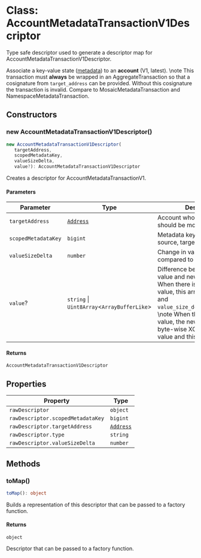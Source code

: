 # Class: AccountMetadataTransactionV1Descriptor

Type safe descriptor used to generate a descriptor map for AccountMetadataTransactionV1Descriptor.

Associate a key-value state ([metadata](/concepts/metadata.html)) to an **account** (V1, latest).
\note This transaction must **always** be wrapped in an AggregateTransaction so that a cosignature from `target_address` can be provided. Without this cosignature the transaction is invalid.
Compare to MosaicMetadataTransaction and NamespaceMetadataTransaction.

## Constructors

### new AccountMetadataTransactionV1Descriptor()

```ts
new AccountMetadataTransactionV1Descriptor(
   targetAddress, 
   scopedMetadataKey, 
   valueSizeDelta, 
   value?): AccountMetadataTransactionV1Descriptor
```

Creates a descriptor for AccountMetadataTransactionV1.

#### Parameters

| Parameter | Type | Description |
| ------ | ------ | ------ |
| `targetAddress` | [`Address`](../../../classes/Address.md) | Account whose metadata should be modified. |
| `scopedMetadataKey` | `bigint` | Metadata key scoped to source, target and type. |
| `valueSizeDelta` | `number` | Change in value size in bytes, compared to previous size. |
| `value`? | `string` \| `Uint8Array`&lt;`ArrayBufferLike`&gt; | Difference between existing value and new value. \note When there is no existing value, this array is directly used and `value_size_delta`==`value_size`. \note When there is an existing value, the new value is the byte-wise XOR of the previous value and this array. |

#### Returns

`AccountMetadataTransactionV1Descriptor`

## Properties

| Property | Type |
| ------ | ------ |
| <a id="rawdescriptor"></a> `rawDescriptor` | `object` |
| `rawDescriptor.scopedMetadataKey` | `bigint` |
| `rawDescriptor.targetAddress` | [`Address`](../../../classes/Address.md) |
| `rawDescriptor.type` | `string` |
| `rawDescriptor.valueSizeDelta` | `number` |

## Methods

### toMap()

```ts
toMap(): object
```

Builds a representation of this descriptor that can be passed to a factory function.

#### Returns

`object`

Descriptor that can be passed to a factory function.
